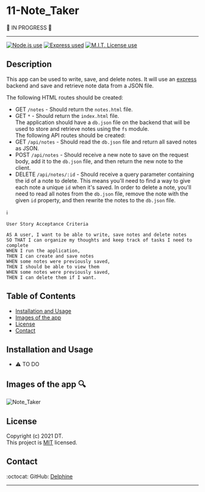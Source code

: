 # 11-Note_Taker

:construction:   IN PROGRESS  :construction:  


---

 <a href="https://img.shields.io/badge/node-v12.19.0-orange?style=plastic"><img alt="Node.js use" src="https://img.shields.io/badge/node-v12.19.0-orange?style=plastic"/></a>
<a href="https://img.shields.io/badge/express-v4.16.4-blue?style=plastic"><img alt="Express used" src="https://img.shields.io/badge/express-v4.16.4-blue?style=plastic"/></a>
 <a href="https://img.shields.io/badge/License-MIT-brightgreen?style=plastic"><img alt="M.I.T. License use" src="https://img.shields.io/badge/License-MIT-brightgreen?style=plastic"/></a>  


## Description
This app can be used to write, save, and delete notes. It will use an [express](https://www.npmjs.com/package/express) backend and save and retrieve note data from a JSON file.  

The following HTML routes should be created:  
  * GET `/notes` - Should return the `notes.html` file.  
  * GET `*` - Should return the `index.html` file.  
The application should have a `db.json` file on the backend that will be used to store and retrieve notes using the `fs` module.  
The following API routes should be created:  
  * GET `/api/notes` - Should read the `db.json` file and return all saved notes as JSON.  
  * POST `/api/notes` - Should receive a new note to save on the request body, add it to the `db.json` file, and then return the new note to the client.  
  * DELETE `/api/notes/:id` - Should receive a query parameter containing the id of a note to delete. This means you'll need to find a way to give each note a unique `id` when it's saved. In order to delete a note, you'll need to read all notes from the `db.json` file, remove the note with the given `id` property, and then rewrite the notes to the `db.json` file.  


:information_source:  

```
User Story Acceptance Criteria
```
```
AS A user, I want to be able to write, save notes and delete notes
SO THAT I can organize my thoughts and keep track of tasks I need to complete  
WHEN I run the application,
THEN I can create and save notes
WHEN some notes were previously saved, 
THEN I should be able to view them
WHEN some notes were previously saved,
THEN I can delete them if I want.

```


## Table of Contents  

* [Installation and Usage](#Installation-and-Usage)  
* [Images of the app](#Images-of-the-app-) 
* [License](#License)  
* [Contact](#Contact) 


## Installation and Usage 
  
- :warning: TO DO



## Images of the app :mag:  

![Note_Taker](./images/snippet.PNG)  


## License  

Copyright (c) 2021 DT.  
This project is [MIT](https://choosealicense.com/licenses/mit) licensed.

## Contact  

:octocat:  GitHub: [Delphine](https://github.com/Delph-Sunny)  


---